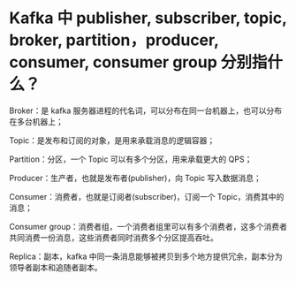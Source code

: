 # Kafka 中 publisher, subscriber, topic, broker, partition，producer, consumer, consumer group 分别指什么？

Broker：是 kafka 服务器进程的代名词，可以分布在同一台机器上，也可以分布在多台机器上；

Topic：是发布和订阅的对象，是用来承载消息的逻辑容器；

Partition：分区，一个 Topic 可以有多个分区，用来承载更大的 QPS；

Producer：生产者，也就是发布者(publisher)，向 Topic 写入数据消息；

Consumer：消费者，也就是订阅者(subscriber)，订阅一个 Topic，消费其中的消息；

Consumer group：消费者组，一个消费者组里可以有多个消费者，这多个消费者共同消费一份消息，这些消费者同时消费多个分区提高吞吐。

Replica：副本，kafka 中同一条消息能够被拷贝到多个地方提供冗余，副本分为领导者副本和追随者副本。